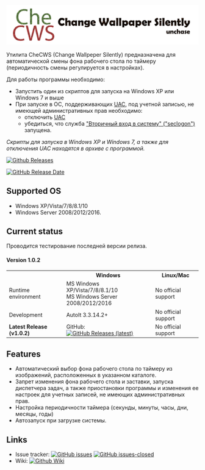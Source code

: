 ![CheCWS logo](https://github.com/unchase/CheCWS/raw/master/Images/checws_logo.png) 

Утилита CheCWS (Change Wallpeper Silently) предназначена для автоматической смены фона рабочего стола по таймеру (периодичность смены регулируется в настройках).

Для работы программы необходимо:<br/>

- Запустить один из скриптов для запуска на Windows XP или Windows 7 и выше
- При запуске в ОС, поддерживающих [UAC](https://wikipedia.org/wiki/User_Account_Control), под учетной записью, не имеющей административных прав необходимо:
	- отключить [UAC](https://wikipedia.org/wiki/User_Account_Control)
	- убедиться, что служба ["Вторичный вход в систему" ("seclogon")](https://it.wikireading.ru/15588) запущена. 

*Скрипты для запуска в Windows XP и Windows 7, а также для отключения UAC находятся в архиве с программой.*

[![Github Releases](https://img.shields.io/github/downloads/unchase/checws/latest/total.svg?style=flat-square)](https://github.com/unchase/Centurion/releases/latest)

[![GitHub Release Date](https://img.shields.io/github/release-date/unchase/checws.svg?style=flat-square)](https://github.com/unchase/Centurion/releases/latest)

## Supported OS
* Windows XP/Vista/7/8/8.1/10
* Windows Server 2008/2012/2016.

## Current status

Проводится тестирование последней версии релиза.

#### Version 1.0.2

<table>
  <tr>
    <th>&nbsp;</th>
    <th>Windows</th>
    <th>Linux/Mac</th>
  </tr>
  <tr>
    <td>Runtime environment</td>
    <td>MS Windows XP/Vista/7/8/8.1/10<br/>MS Windows Server 2008/2012/2016</td>
    <td>No official support</td>
  </tr>
  <tr>
    <td>Development</td>
    <td>AutoIt 3.3.14.2+</td>
    <td>No official support</td>
  </tr> 
  <tr>
    <td><strong>Latest Release (v1.0.2)</strong></td>
    <td>GitHub: <a href="https://github.com/unchase/checws/releases"><img src="https://img.shields.io/github/downloads/unchase/checws/latest/total.svg?style=flat-square" alt="GitHub Releases (latest)"></a></td>
    <td>No official support</td>
  </tr>
</table>

## Features

- Автоматический выбор фона рабочего стола по таймеру из изображений, расположенных в указанном каталоге.
- Запрет изменения фона рабочего стола и заставки, запуска диспетчера задач, а также приостановки программы и изменения ее настроек для учетных записей, не имеющих административных прав.
- Настройка периодичности таймера (секунды, минуты, часы, дни, месяцы, годы)
- Автозапуск при загрузке системы.

## Links
* Issue tracker: [![GitHub issues](https://img.shields.io/github/issues/unchase/checws/shields.svg?style=flat-square)](https://github.com/unchase/checws/issues) [![GitHub issues-closed](https://img.shields.io/github/issues-closed/unchase/checws.svg?style=flat-square)](https://GitHub.com/unchase/checws/issues?q=is%3Aissue+is%3Aclosed)
* Wiki: <a href="https://github.com/unchase/checws/wiki" rel="nofollow" target="_blank"><img src="https://img.shields.io/badge/Wiki-go-blue.svg?style=flat-square" alt="Github Wiki"></a>
